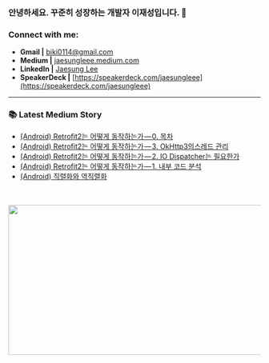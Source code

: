 ### 안녕하세요. 꾸준히 성장하는 개발자 이재성입니다. 👋

<!-- ### Who am I
- 🔭 I’m currently working on a [personal project][website]!
- 🌱 I’m currently learning Data Science and Analytics 🤣
- 👯 I’m looking to collaborate with other content creators
- 🥅 2020 Goals: Give impact to society
- ⚡ Fun fact: I love blogging, reading books, and drawing -->

<!-- <br /> -->

### Connect with me:
* **Gmail |** [biki0114@gmail.com](mailto:biki0114@gmail.com)
* **Medium |** [jaesungleee.medium.com](https://jaesungleee.medium.com/)
* **LinkedIn |** [Jaesung Lee](https://www.linkedin.com/in/jaesung-lee-814a66210/)
* **SpeakerDeck |** [https://speakerdeck.com/jaesungleee](https://speakerdeck.com/jaesungleee)
  

---

### 📚 Latest Medium Story
<!-- MEDIUM-STORY-LIST:START -->
- [&lpar;Android&rpar; Retrofit2는 어떻게 동작하는가 — 0. 목차](https://medium.com/jaesung-dev/android-retrofit2%EB%8A%94-%EC%96%B4%EB%96%BB%EA%B2%8C-%EB%8F%99%EC%9E%91%ED%95%98%EB%8A%94%EA%B0%80-0-%EB%AA%A9%EC%B0%A8-b23e22c916d3?source=rss-1de6c2ced51------2)
- [&lpar;Android&rpar; Retrofit2는 어떻게 동작하는가 — 3. OkHttp3의스레드 관리](https://medium.com/jaesung-dev/android-retrofit2%EB%8A%94-%EC%96%B4%EB%96%BB%EA%B2%8C-%EB%8F%99%EC%9E%91%ED%95%98%EB%8A%94%EA%B0%80-3-okhttp3%EC%9D%98%EC%8A%A4%EB%A0%88%EB%93%9C-%EA%B4%80%EB%A6%AC-b90a36808d37?source=rss-1de6c2ced51------2)
- [&lpar;Android&rpar; Retrofit2는 어떻게 동작하는가 — 2. IO Dispatcher는 필요한가](https://medium.com/jaesung-dev/android-retrofit2%EB%8A%94-%EC%96%B4%EB%96%BB%EA%B2%8C-%EB%8F%99%EC%9E%91%ED%95%98%EB%8A%94%EA%B0%80-2-io-dispatcher%EB%8A%94-%ED%95%84%EC%9A%94%ED%95%9C%EA%B0%80-83d5cc1b564b?source=rss-1de6c2ced51------2)
- [&lpar;Android&rpar; Retrofit2는 어떻게 동작하는가 — 1. 내부 코드 분석](https://medium.com/jaesung-dev/android-retrofit2%EB%8A%94-%EC%96%B4%EB%96%BB%EA%B2%8C-%EB%8F%99%EC%9E%91%ED%95%98%EB%8A%94%EA%B0%80-1-%EB%82%B4%EB%B6%80-%EC%BD%94%EB%93%9C-%EB%B6%84%EC%84%9D-964f4b5d0a5d?source=rss-1de6c2ced51------2)
- [&lpar;Android&rpar; 직렬화와 역직렬화](https://medium.com/jaesung-dev/android-%EC%A7%81%EB%A0%AC%ED%99%94%EC%99%80-%EC%97%AD%EC%A7%81%EB%A0%AC%ED%99%94-18fd04f1c0ed?source=rss-1de6c2ced51------2)
<!-- MEDIUM-STORY-LIST:END -->

<!-- --- -->

<!-- <img align="left" alt="JaesungLee's Github Stats" src="https://github-readme-stats.vercel.app/api?username=JaesungLeee&count_private=true&show_icons=true&theme=dark" /> -->

<br></br>
<a href="https://github.com/devxb/gitanimals">
<img
  src="https://render.gitanimals.org/farms/JaesungLeee"
  width="600"
  height="300"
/>
</a>
